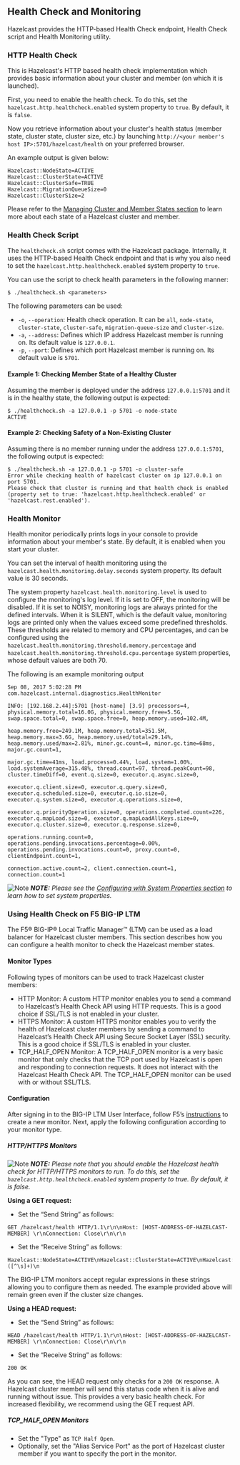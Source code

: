 

## Health Check and Monitoring

Hazelcast provides the HTTP-based Health Check endpoint, Health Check script and Health Monitoring utility.

### HTTP Health Check

This is Hazelcast's HTTP based health check implementation which provides basic information about your cluster and member (on which it is launched). 

First, you need to enable the health check. To do this, set the `hazelcast.http.healthcheck.enabled` system property to `true`. By default, it is `false`.

Now you retrieve information about your cluster's health status (member state, cluster state, cluster size, etc.) by launching `http://<your member's host IP>:5701/hazelcast/health` on your preferred browser.

An example output is given below:

```
Hazelcast::NodeState=ACTIVE
Hazelcast::ClusterState=ACTIVE
Hazelcast::ClusterSafe=TRUE
Hazelcast::MigrationQueueSize=0
Hazelcast::ClusterSize=2
```

Please refer to the [Managing Cluster and Member States section](#managing-cluster-and-member-states) to learn more about each state of a Hazelcast cluster and member.

### Health Check Script

The `healthcheck.sh` script comes with the Hazelcast package. Internally, it uses the HTTP-based Health Check endpoint and that is why you also need to set the `hazelcast.http.healthcheck.enabled` system property to `true`. 

You can use the script to check health parameters in the following manner:

```
$ ./healthcheck.sh <parameters>
```

The following parameters can be used:

* `-o`, `--operation`: Health check operation. It can be `all`, `node-state`, `cluster-state`, `cluster-safe`, `migration-queue-size` and `cluster-size`.
* `-a`, `--address`: Defines which IP address Hazelcast member is running on. Its default value is `127.0.0.1`.
* `-p`, `--port`: Defines which port Hazelcast member is running on. Its default value is `5701`.

#### Example 1: Checking Member State of a Healthy Cluster

Assuming the member is deployed under the address `127.0.0.1:5701` and it is in the healthy state, the following output is expected:

```
$ ./healthcheck.sh -a 127.0.0.1 -p 5701 -o node-state
ACTIVE
```

#### Example 2: Checking Safety of a Non-Existing Cluster

Assuming there is no member running under the address `127.0.0.1:5701`, the following output is expected:

```
$ ./healthcheck.sh -a 127.0.0.1 -p 5701 -o cluster-safe
Error while checking health of hazelcast cluster on ip 127.0.0.1 on port 5701.
Please check that cluster is running and that health check is enabled (property set to true: 'hazelcast.http.healthcheck.enabled' or 'hazelcast.rest.enabled').
```

### Health Monitor

Health monitor periodically prints logs in your console to provide information about your member's state. By default, it is enabled when you start your cluster.

You can set the interval of health monitoring using the `hazelcast.health.monitoring.delay.seconds` system property. Its default value is 30 seconds.

The system property `hazelcast.health.monitoring.level` is used to configure the monitoring's log level. If it is set to OFF, the monitoring will be disabled. If it is set to NOISY, monitoring logs are always printed for the defined intervals. When it is SILENT, which is the default value, monitoring logs are printed only when the values exceed some predefined thresholds. These thresholds are related to memory and CPU percentages, and can be configured using the `hazelcast.health.monitoring.threshold.memory.percentage` and `hazelcast.health.monitoring.threshold.cpu.percentage` system properties, whose default values are both 70.

The following is an example monitoring output


```
Sep 08, 2017 5:02:28 PM com.hazelcast.internal.diagnostics.HealthMonitor

INFO: [192.168.2.44]:5701 [host-name] [3.9] processors=4, physical.memory.total=16.0G, physical.memory.free=5.5G, swap.space.total=0, swap.space.free=0, heap.memory.used=102.4M, 

heap.memory.free=249.1M, heap.memory.total=351.5M, heap.memory.max=3.6G, heap.memory.used/total=29.14%, heap.memory.used/max=2.81%, minor.gc.count=4, minor.gc.time=68ms, major.gc.count=1, 

major.gc.time=41ms, load.process=0.44%, load.system=1.00%, load.systemAverage=315.48%, thread.count=97, thread.peakCount=98, cluster.timeDiff=0, event.q.size=0, executor.q.async.size=0, 

executor.q.client.size=0, executor.q.query.size=0, executor.q.scheduled.size=0, executor.q.io.size=0, executor.q.system.size=0, executor.q.operations.size=0, 

executor.q.priorityOperation.size=0, operations.completed.count=226, executor.q.mapLoad.size=0, executor.q.mapLoadAllKeys.size=0, executor.q.cluster.size=0, executor.q.response.size=0, 

operations.running.count=0, operations.pending.invocations.percentage=0.00%, operations.pending.invocations.count=0, proxy.count=0, clientEndpoint.count=1, 

connection.active.count=2, client.connection.count=1, connection.count=1
```


![Note](images/NoteSmall.jpg) ***NOTE:*** *Please see the [Configuring with System Properties section](#configuring-with-system-properties) to learn how to set system properties.*

### Using Health Check on F5 BIG-IP LTM

The F5® BIG-IP® Local Traffic Manager™ (LTM) can be used as a load balancer for Hazelcast cluster members. This section describes how you can configure a health monitor to check the Hazelcast member states.

#### Monitor Types

Following types of monitors can be used to track Hazelcast cluster members:

- HTTP Monitor: A custom HTTP monitor enables you to send a command to Hazelcast’s Health Check API using HTTP requests. This is a good choice if SSL/TLS is not enabled in your cluster. 
- HTTPS Monitor: A custom HTTPS monitor enables you to verify the health of Hazelcast cluster members by sending a command to Hazelcast’s Health Check API using Secure Socket Layer (SSL) security. This is a good choice if SSL/TLS is enabled in your cluster.
- TCP\_HALF\_OPEN Monitor: A TCP\_HALF\_OPEN monitor is a very basic monitor that only checks that the TCP port used by Hazelcast is open and responding to connection requests. It does not interact with the Hazelcast Health Check API. The TCP\_HALF\_OPEN monitor can be used with or without SSL/TLS.


#### Configuration

After signing in to the BIG-IP LTM User Interface, follow F5’s [instructions](https://support.f5.com/kb/en-us/products/big-ip_ltm/manuals/product/ltm-monitors-reference-11-6-0/3.html#unique_859105660) to create a new monitor. Next, apply the following configuration according to your monitor type.

##### HTTP/HTTPS Monitors

![Note](images/NoteSmall.jpg) ***NOTE:*** *Please note that you should enable the Hazelcast health check for HTTP/HTTPS monitors to run. To do this, set the `hazelcast.http.healthcheck.enabled` system property to true. By default, it is false.*

**Using a GET request:**

- Set the “Send String” as follows:

```
GET /hazelcast/health HTTP/1.1\r\n\nHost: [HOST-ADDRESS-OF-HAZELCAST-MEMBER] \r\nConnection: Close\r\n\r\n
```

- Set the “Receive String” as follows:	

```
Hazelcast::NodeState=ACTIVE\nHazelcast::ClusterState=ACTIVE\nHazelcast::ClusterSafe=TRUE\nHazelcast::MigrationQueueSize=0\nHazelcast::ClusterSize=([^\s]+)\n
```


The BIG-IP LTM monitors accept regular expressions in these strings allowing you to configure them as needed. The example provided above will remain green even if the cluster size changes.


**Using a HEAD request:**

- Set the “Send String” as follows:

```
HEAD /hazelcast/health HTTP/1.1\r\n\nHost: [HOST-ADDRESS-OF-HAZELCAST-MEMBER] \r\nConnection: Close\r\n\r\n
```

- Set the “Receive String” as follows:

```	
200 OK
```


As you can see, the HEAD request only checks for a `200 OK` response. A Hazelcast cluster member will send this status code when it is alive and running without issue. This provides a very basic health check. For increased flexibility, we recommend using the GET request API.


##### TCP\_HALF\_OPEN Monitors

- Set the "Type" as `TCP Half Open`.
- Optionally, set the "Alias Service Port" as the port of Hazelcast cluster member if you want to specify the port in the monitor.

